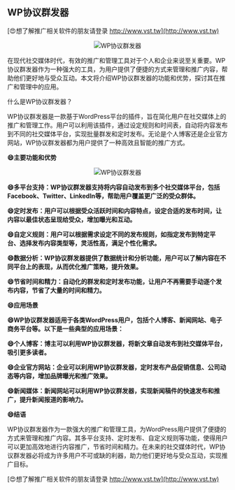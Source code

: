 ## **WP协议群发器**

[😍想了解推广相关软件的朋友请登录 http://www.vst.tw](http://www.vst.tw)

 <center><img src="https://vst.tw/MP4/tuiguang/png/5.png" alt="WP协议群发器"></center>

在现代社交媒体时代，有效的推广和管理工具对于个人和企业来说至关重要。WP协议群发器作为一种强大的工具，为用户提供了便捷的方式来管理和推广内容，帮助他们更好地与受众互动。本文将介绍WP协议群发器的功能和优势，探讨其在推广和管理中的应用。

什么是WP协议群发器？

WP协议群发器是一款基于WordPress平台的插件，旨在简化用户在社交媒体上的推广和管理工作。用户可以利用该插件，通过设定规则和时间表，自动将内容发布到不同的社交媒体平台，实现批量群发和定时发布。无论是个人博客还是企业官方网站，WP协议群发器都为用户提供了一种高效且智能的推广方式。

**😄主要功能和优势**

 <center><img src="https://vst.tw/MP4/tuiguang/png/4.png" alt="WP协议群发器"></center>

**😄多平台支持：WP协议群发器支持将内容自动发布到多个社交媒体平台，包括Facebook、Twitter、LinkedIn等，帮助用户覆盖更广泛的受众群体。**

**😄定时发布：用户可以根据受众活跃时间和内容特点，设定合适的发布时间，让内容以最佳状态呈现给受众，增加曝光和互动。**

**😄自定义规则：用户可以根据需求设定不同的发布规则，如指定发布到特定平台、选择发布内容类型等，灵活性高，满足个性化需求。**

**😄数据分析：WP协议群发器提供了数据统计和分析功能，用户可以了解内容在不同平台上的表现，从而优化推广策略，提升效果。**

**😄节省时间和精力：自动化的群发和定时发布功能，让用户不再需要手动逐个发布内容，节省了大量的时间和精力。**

**😄应用场景**

**😄WP协议群发器适用于各类WordPress用户，包括个人博客、新闻网站、电子商务平台等。以下是一些典型的应用场景：**

**😄个人博客：博主可以利用WP协议群发器，将新文章自动发布到社交媒体平台，吸引更多读者。**

**😄企业官方网站：企业可以利用WP协议群发器，定时发布产品促销信息、公司动态等内容，增加品牌曝光和推广效果。**

**😄新闻媒体：新闻网站可以利用WP协议群发器，实现新闻稿件的快速发布和推广，提升新闻报道的影响力。**

**😄结语**

WP协议群发器作为一款强大的推广和管理工具，为WordPress用户提供了便捷的方式来管理和推广内容。其多平台支持、定时发布、自定义规则等功能，使得用户可以更加高效地进行内容推广，节省时间和精力。在未来的社交媒体时代，WP协议群发器必将成为许多用户不可或缺的利器，助力他们更好地与受众互动，实现推广目标。

[😍想了解推广相关软件的朋友请登录 http://www.vst.tw](http://www.vst.tw)



